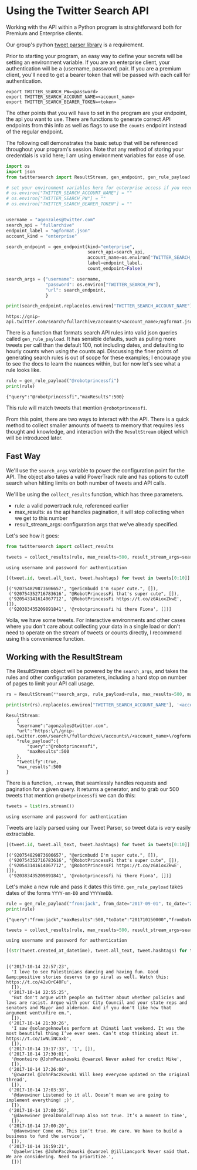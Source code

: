 
# Using the Twitter Search API

Working with the API within a Python program is straightforward both for Premium and Enterprise clients.

Our group's python [tweet parser library](https://github.com/tw-ddis/tweet_parser) is a requirement.


Prior to starting your program, an easy way to define your secrets will be setting an environment variable. If you are an enterprise client, your authentication will be a (username, password) pair. If you are a premium client, you'll need to get a bearer token that will be passed with each call for authentication.

```
export TWITTER_SEARCH_PW=<password>
export TWITTER_SEARCH_ACCOUNT_NAME=<account_name>
export TWITTER_SEARCH_BEARER_TOKEN=<token>
```


The other points that you will have to set in the program are your endpoint, the api you want to use. There are functions to generate correct API endpoints from this info as well as flags to use the `counts` endpoint instead of the regular endpoint.

The following cell demonstrates the basic setup that will be referenced throughout your program's session. Note that any method of storing your credentials is valid here; I am using environment variables for ease of use.


```python
import os
import json
from twittersearch import ResultStream, gen_endpoint, gen_rule_payload

# set your environment variables here for enterprise access if you need to
# os.environ["TWITTER_SEARCH_ACCOUNT_NAME"] = ""
# os.environ["TWITTER_SEARCH_PW"] = ""
# os.environ["TWITTER_SEARCH_BEARER_TOKEN"] = ""


username = "agonzales@twitter.com"
search_api = "fullarchive"
endpoint_label = "ogformat.json"
account_kind = "enterprise"

search_endpoint = gen_endpoint(kind="enterprise", 
                               search_api=search_api,
                               account_name=os.environ["TWITTER_SEARCH_ACCOUNT_NAME"],
                               label=endpoint_label,
                               count_endpoint=False)

search_args = {"username": username,
               "password": os.environ["TWITTER_SEARCH_PW"],
               "url": search_endpoint,
               }

print(search_endpoint.replace(os.environ["TWITTER_SEARCH_ACCOUNT_NAME"], '<account_name>'))
```

    https://gnip-api.twitter.com/search/fullarchive/accounts/<account_name>/ogformat.json


There is a function that formats search API rules into valid json queries called `gen_rule_payload`. It has sensible defaults, such as pulling more tweets per call than the default 100, not including dates, and defaulting to hourly counts when using the counts api. Discussing the finer points of generating search rules is out of scope for these examples; I encourage you to see the docs to learn the nuances within, but for now let's see what a rule looks like.


```python
rule = gen_rule_payload("@robotprincessfi")
print(rule)
```

    {"query":"@robotprincessfi","maxResults":500}


This rule will match tweets that mention `@robotprincessfi`.

From this point, there are two ways to interact with the API. There is a quick method to collect smaller amounts of tweets to memory that requires less thought and knowledge, and interaction with the `ResultStream` object which will be introduced later.


## Fast Way

We'll use the `search_args` variable to power the configuration point for the API. The object also takes a valid PowerTrack rule and has options to cutoff search when hitting limits on both number of tweets and API calls.

We'll be using the `collect_results` function, which has three parameters.

- rule: a valid powertrack rule, referenced earlier
- max_results: as the api handles pagination, it will stop collecting when we get to this number
- result_stream_args: configuration args that we've already specified.

Let's see how it goes:


```python
from twittersearch import collect_results
```


```python
tweets = collect_results(rule, max_results=500, result_stream_args=search_args)
```

    using username and password for authentication



```python
[(tweet.id, tweet.all_text, tweet.hashtags) for tweet in tweets[0:10]]
```




    [('920754829873606657', "@ericmbudd I'm super cute.", []),
     ('920754352716783616', "@RobotPrincessFi that's super cute", []),
     ('920543141614067712', '@RobotPrincessFi https://t.co/z6AioxZkwE', []),
     ('920383435209891841', '@robotprincessfi hi there Fiona', [])]



Voila, we have some tweets. For interactive environments and other cases where you don't care about collecting your data in a single load or don't need to operate on the stream of tweets or counts directly, I recommend using this convenience function.


## Working with the ResultStream

The ResultStream object will be powered by the `search_args`, and takes the rules and other configuration parameters, including a hard stop on number of pages to limit your API call usage.


```python
rs = ResultStream(**search_args, rule_payload=rule, max_results=500, max_pages=1, )
```


```python
print(str(rs).replace(os.environ["TWITTER_SEARCH_ACCOUNT_NAME"], '<account_name>'))
```

    ResultStream: 
    	{
        "username":"agonzales@twitter.com",
        "url":"https:\/\/gnip-api.twitter.com\/search\/fullarchive\/accounts\/<account_name>\/ogformat.json",
        "rule_payload":{
            "query":"@robotprincessfi",
            "maxResults":500
        },
        "tweetify":true,
        "max_results":500
    }


There is a function, `.stream`, that seamlessly handles requests and pagination for a given query. It returns a generator, and to grab our 500 tweets that mention `@robotprincessfi` we can do this:


```python
tweets = list(rs.stream())
```

    using username and password for authentication


Tweets are lazily parsed using our Tweet Parser, so tweet data is very easily extractable.


```python
[(tweet.id, tweet.all_text, tweet.hashtags) for tweet in tweets[0:10]]
```




    [('920754829873606657', "@ericmbudd I'm super cute.", []),
     ('920754352716783616', "@RobotPrincessFi that's super cute", []),
     ('920543141614067712', '@RobotPrincessFi https://t.co/z6AioxZkwE', []),
     ('920383435209891841', '@robotprincessfi hi there Fiona', [])]



Let's make a new rule and pass it dates this time. `gen_rule_payload` takes dates of the forms `YYYY-mm-DD` and `YYYYmmDD`.


```python
rule = gen_rule_payload("from:jack", from_date="2017-09-01", to_date="2017-10-15")
print(rule)
```

    {"query":"from:jack","maxResults":500,"toDate":"201710150000","fromDate":"201709010000"}



```python
tweets = collect_results(rule, max_results=500, result_stream_args=search_args)
```

    using username and password for authentication



```python
[(str(tweet.created_at_datetime), tweet.all_text, tweet.hashtags) for tweet in tweets[0:10]]
  
```




    [('2017-10-14 22:57:23',
      'I love to see Palestinians dancing and having fun. Good &amp;positive stories deserve to go viral as well. Watch this: https://t.co/42vOrC40Fu',
      []),
     ('2017-10-14 22:55:25',
      "But don't argue with people on twitter about whether policies and laws are racist. Argue with your City Council and your state reps and senators and Mayor and alderman. And if you don't like how that argument went\nfire em.",
      []),
     ('2017-10-14 21:30:26',
      'I saw @solangeknowles perform at Chinati last weekend. It was the most beautiful thing I’ve ever seen. Can’t stop thinking about it. https://t.co/1wNLiNCaxb',
      []),
     ('2017-10-14 19:17:33', '1', []),
     ('2017-10-14 17:30:01',
      '@monteiro @JohnPaczkowski @cwarzel Never asked for credit Mike',
      []),
     ('2017-10-14 17:26:00',
      '@cwarzel @JohnPaczkowski Will keep everyone updated on the original thread',
      []),
     ('2017-10-14 17:03:38',
      '@davewiner Listened to it all. Doesn’t mean we are going to implement everything! ;)',
      []),
     ('2017-10-14 17:00:56',
      '@davewiner @realDonaldTrump Also not true. It’s a moment in time',
      []),
     ('2017-10-14 17:00:20',
      '@davewiner Come on. This isn’t true. We care. We have to build a business to fund the service',
      []),
     ('2017-10-14 16:59:21',
      '@yaelwrites @JohnPaczkowski @cwarzel @jilliancyork Never said that. We are considering. Need to prioritize.',
      [])]


